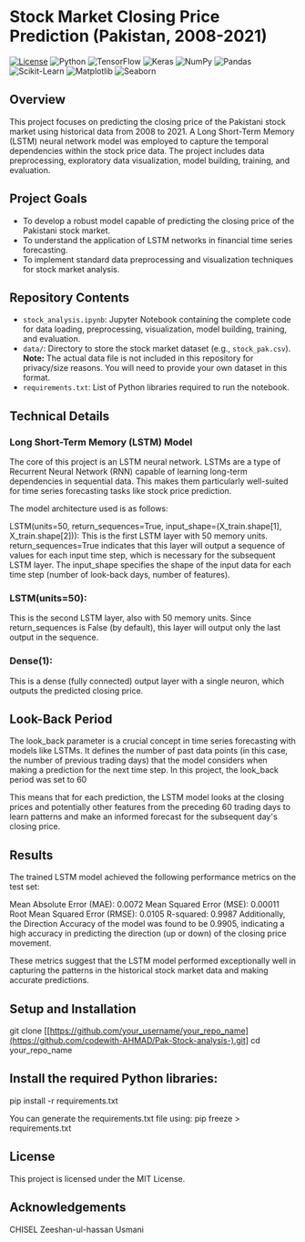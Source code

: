 # Stock Market Closing Price Prediction (Pakistan, 2008-2021)

[![License](https://img.shields.io/badge/License-MIT-yellow.svg)](https://opensource.org/licenses/MIT)
![Python](https://img.shields.io/badge/python-3.x-blue.svg)
![TensorFlow](https://img.shields.io/badge/TensorFlow-%E2%80%8F2.x-orange.svg)
![Keras](https://img.shields.io/badge/Keras-%E2%80%8F2.x-red.svg)
![NumPy](https://img.shields.io/badge/NumPy-1.x-green.svg)
![Pandas](https://img.shields.io/badge/Pandas-1.x-purple.svg)
![Scikit-Learn](https://img.shields.io/badge/Scikit--Learn-1.x-brightgreen.svg)
![Matplotlib](https://img.shields.io/badge/Matplotlib-3.x-blueviolet.svg)
![Seaborn](https://img.shields.io/badge/Seaborn-0.x-lightcoral.svg)

## Overview

This project focuses on predicting the closing price of the Pakistani stock market using historical data from 2008 to 2021. A Long Short-Term Memory (LSTM) neural network model was employed to capture the temporal dependencies within the stock price data. The project includes data preprocessing, exploratory data visualization, model building, training, and evaluation.

## Project Goals

* To develop a robust model capable of predicting the closing price of the Pakistani stock market.
* To understand the application of LSTM networks in financial time series forecasting.
* To implement standard data preprocessing and visualization techniques for stock market analysis.

## Repository Contents

* `stock_analysis.ipynb`: Jupyter Notebook containing the complete code for data loading, preprocessing, visualization, model building, training, and evaluation.
* `data/`: Directory to store the stock market dataset (e.g., `stock_pak.csv`). **Note:** The actual data file is not included in this repository for privacy/size reasons. You will need to provide your own dataset in this format.
* `requirements.txt`: List of Python libraries required to run the notebook.

## Technical Details

### Long Short-Term Memory (LSTM) Model

The core of this project is an LSTM neural network. LSTMs are a type of Recurrent Neural Network (RNN) capable of learning long-term dependencies in sequential data. This makes them particularly well-suited for time series forecasting tasks like stock price prediction.

The model architecture used is as follows:

LSTM(units=50, return_sequences=True, input_shape=(X_train.shape[1], X_train.shape[2])): This is the first LSTM layer with 50 memory units. return_sequences=True indicates that this layer will output a sequence of values for each input time step, which is necessary for the subsequent LSTM layer. The input_shape specifies the shape of the input data for each time step (number of look-back days, number of features).

### LSTM(units=50): 
This is the second LSTM layer, also with 50 memory units. Since return_sequences is False (by default), this layer will output only the last output in the sequence.

### Dense(1): 
This is a dense (fully connected) output layer with a single neuron, which outputs the predicted closing price.

## Look-Back Period
The look_back parameter is a crucial concept in time series forecasting with models like LSTMs. It defines the number of past data points (in this case, the number of previous trading days) that the model considers when making a prediction for the next time step.
In this project, the look_back period was set to 60

This means that for each prediction, the LSTM model looks at the closing prices and potentially other features from the preceding 60 trading days to learn patterns and make an informed forecast for the subsequent day's closing price.

## Results
The trained LSTM model achieved the following performance metrics on the test set:

Mean Absolute Error (MAE): 0.0072
Mean Squared Error (MSE): 0.00011
Root Mean Squared Error (RMSE): 0.0105
R-squared: 0.9987
Additionally, the Direction Accuracy of the model was found to be 0.9905, indicating a high accuracy in predicting the direction (up or down) of the closing price movement.

These metrics suggest that the LSTM model performed exceptionally well in capturing the patterns in the historical stock market data and making accurate predictions.

## Setup and Installation
git clone [[https://github.com/your_username/your_repo_name](https://github.com/codewith-AHMAD/Pak-Stock-analysis-).git]
cd your_repo_name

## Install the required Python libraries:
pip install -r requirements.txt

You can generate the requirements.txt file using:
pip freeze > requirements.txt

## License
This project is licensed under the MIT License.

## Acknowledgements
CHISEL
Zeeshan-ul-hassan Usmani
